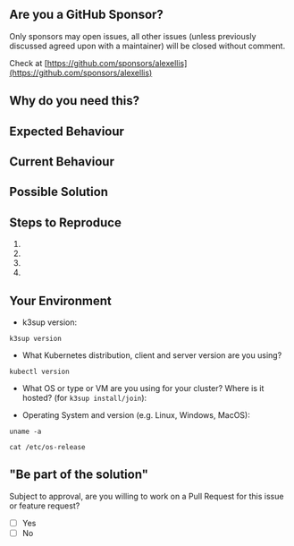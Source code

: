 ## Are you a GitHub Sponsor?

Only sponsors may open issues, all other issues (unless previously discussed agreed upon with a maintainer) will be closed without comment.

Check at [https://github.com/sponsors/alexellis](https://github.com/sponsors/alexellis)

<!--- Provide a general summary of the issue in the Title above -->

## Why do you need this?

<!--- How has this issue affected you? What are you trying to accomplish? -->
<!--- Providing context helps us come up with a solution that is most useful in the real world -->
<!--- Is this request for work, a client, your employer or for fun? -->

## Expected Behaviour
<!--- If you're describing a bug, tell us what should happen -->
<!--- If you're suggesting a change/improvement, tell us how it should work -->

## Current Behaviour
<!--- If describing a bug, tell us what happens instead of the expected behavior -->
<!--- If suggesting a change/improvement, explain the difference from current behavior -->

## Possible Solution
<!--- Not obligatory, but suggest a fix/reason for the bug, -->
<!--- or ideas how to implement the addition or change -->


## Steps to Reproduce
<!--- Provide a link to a live example, or an unambiguous set of steps to -->
<!--- reproduce this bug. Include code to reproduce, if relevant -->
1.
2.
3.
4.

## Your Environment

* k3sup version:

```
k3sup version
```

* What Kubernetes distribution, client and server version are you using?

```
kubectl version
```

* What OS or type or VM are you using for your cluster? Where is it hosted? (for `k3sup install/join`):

* Operating System and version (e.g. Linux, Windows, MacOS):

```
uname -a

cat /etc/os-release
```

## "Be part of the solution"

Subject to approval, are you willing to work on a Pull Request for this issue or feature request?

- [ ] Yes
- [ ] No
